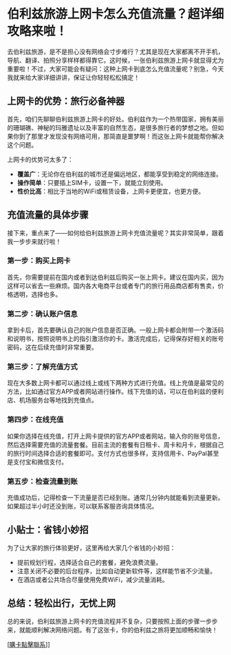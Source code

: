 # 伯利兹旅游上网卡怎么充值流量？超详细攻略来啦！

去伯利兹旅游，是不是担心没有网络会寸步难行？尤其是现在大家都离不开手机，导航、翻译、拍照分享样样都得靠它。这时候，一张伯利兹旅游上网卡就显得尤为重要啦！不过，大家可能会有疑问：这种上网卡到底怎么充值流量呢？别急，今天我就来给大家详细讲讲，保证让你轻轻松松搞定！

## 上网卡的优势：旅行必备神器

首先，咱们先聊聊伯利兹旅游上网卡的好处。伯利兹作为一个热带国家，拥有美丽的珊瑚礁、神秘的玛雅遗址以及丰富的自然生态，是很多旅行者的梦想之地。但如果你到了那里才发现没有网络可用，那简直是噩梦啊！而这张上网卡就能帮你解决这个问题。

上网卡的优势可太多了：
- **覆盖广**：无论你在伯利兹的城市还是偏远地区，都能享受到稳定的网络连接。
- **操作简单**：只要插上SIM卡，设置一下，就能立刻使用。
- **性价比高**：相比于当地的WiFi或租赁设备，上网卡更便宜，也更方便。

## 充值流量的具体步骤

接下来，重点来了——如何给伯利兹旅游上网卡充值流量呢？其实非常简单，跟着我一步步来就行啦！

### 第一步：购买上网卡

首先，你需要提前在国内或者到达伯利兹后购买一张上网卡。建议在国内买，因为这样可以省去一些麻烦。国内各大电商平台或者专门的旅行用品商店都有售卖，价格透明，选择也多。

### 第二步：确认账户信息

拿到卡后，首先要确认自己的账户信息是否正确。一般上网卡都会附带一个激活码和说明书，按照说明书上的指引激活你的卡。激活完成后，记得保存好相关的账号密码，这在后续充值时非常重要。

### 第三步：了解充值方式

现在大多数上网卡都可以通过线上或线下两种方式进行充值。线上充值是最常见的方法，比如通过官方APP或者网站进行操作。线下充值的话，可以在伯利兹的便利店、机场服务台等地找到充值点。

### 第四步：在线充值

如果你选择在线充值，打开上网卡提供的官方APP或者网站，输入你的账号信息，然后选择需要充值的流量套餐。目前主流的套餐有日租卡、周卡和月卡，根据自己的旅行时间选择合适的套餐即可。支付方式也很多样，支持信用卡、PayPal甚至是支付宝和微信支付。

### 第五步：检查流量到账

充值成功后，记得检查一下流量是否已经到账。通常几分钟内就能看到流量更新。如果超过半小时还没到账，可以联系客服咨询具体情况。

## 小贴士：省钱小妙招

为了让大家的旅行体验更好，这里再给大家几个省钱的小妙招：
- 提前规划行程，选择适合自己的套餐，避免浪费流量。
- 注意关闭不必要的后台程序，比如自动更新软件等，这样能节省不少流量。
- 在酒店或者公共场合尽量使用免费WiFi，减少流量消耗。

## 总结：轻松出行，无忧上网

总的来说，伯利兹旅游上网卡的充值流程并不复杂，只要按照上面的步骤一步步来，就能顺利解决网络问题。有了这张卡，你的伯利兹之旅将更加顺畅和愉快！

[[購卡點擊聯系](https://t.me/s/esim1088)]]